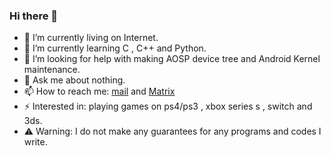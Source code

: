 ### Hi there 👋


- 🔭 I’m currently living on Internet.
- 🌱 I’m currently learning C , C++ and Python.
- 🤔 I’m looking for help with making AOSP device tree and Android Kernel maintenance.
- 💬 Ask me about nothing.
- 📫 How to reach me: [mail](mailto:dabao1955@163.com) and [Matrix](https://matrix.to/#/@dabao1955:matrix.org)
- ⚡ Interested in: playing games on ps4/ps3 , xbox series s , switch and 3ds.
- ⚠️ Warning: I do not make any guarantees for any programs and codes I write.

